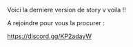 Voici la derniere version de story v voila !! 

A rejoindre pour vous la procurer :

https://discord.gg/KP2adayW
